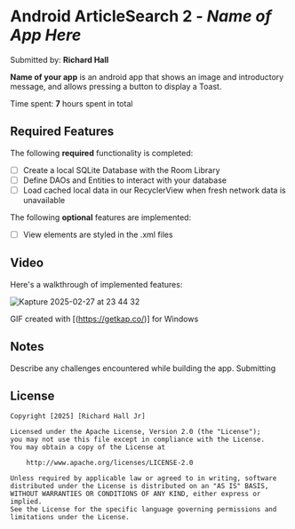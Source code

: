# Android ArticleSearch 2 - *Name of App Here*

Submitted by: **Richard Hall**

**Name of your app** is an android app that shows an image and introductory message, and allows pressing a button to display a Toast. 

Time spent: **7** hours spent in total

## Required Features

The following **required** functionality is completed:

* [ ] Create a local SQLite Database with the Room Library
* [ ] Define DAOs and Entities to interact with your database
* [ ] Load cached local data in our RecyclerView when fresh network data is unavailable

The following **optional** features are implemented:


* [ ] View elements are styled in the .xml files

## Video

Here's a walkthrough of implemented features:

![Kapture 2025-02-27 at 23 44 32](https://github.com/user-attachments/assets/ffacf762-7934-4718-8843-daacb3bf1c92)

<!-- Replace this with whatever GIF tool you used! -->
GIF created with [(https://getkap.co/)] for Windows


## Notes

Describe any challenges encountered while building the app. Submitting

## License

    Copyright [2025] [Richard Hall Jr]

    Licensed under the Apache License, Version 2.0 (the "License");
    you may not use this file except in compliance with the License.
    You may obtain a copy of the License at

        http://www.apache.org/licenses/LICENSE-2.0

    Unless required by applicable law or agreed to in writing, software
    distributed under the License is distributed on an "AS IS" BASIS,
    WITHOUT WARRANTIES OR CONDITIONS OF ANY KIND, either express or implied.
    See the License for the specific language governing permissions and
    limitations under the License.
